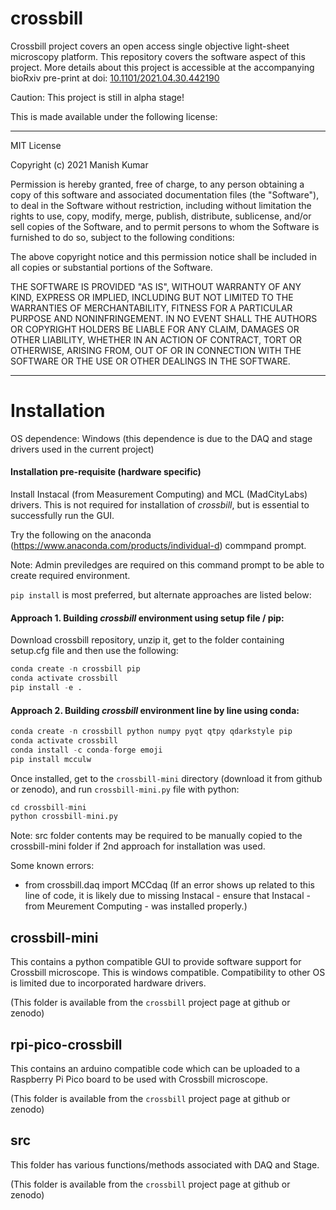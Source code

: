 # crossbill
Crossbill project covers an open access single objective light-sheet microscopy platform. 
This repository covers the software aspect of this project. More details about this project is accessible at the accompanying bioRxiv pre-print at doi: [10.1101/2021.04.30.442190](https://www.biorxiv.org/content/10.1101/2021.04.30.442190v1.full)

Caution: This project is still in alpha stage!

This is made available under the following license:
____________________________
MIT License

Copyright (c) 2021 Manish Kumar

Permission is hereby granted, free of charge, to any person obtaining a copy
of this software and associated documentation files (the "Software"), to deal
in the Software without restriction, including without limitation the rights
to use, copy, modify, merge, publish, distribute, sublicense, and/or sell
copies of the Software, and to permit persons to whom the Software is
furnished to do so, subject to the following conditions:

The above copyright notice and this permission notice shall be included in all
copies or substantial portions of the Software.

THE SOFTWARE IS PROVIDED "AS IS", WITHOUT WARRANTY OF ANY KIND, EXPRESS OR
IMPLIED, INCLUDING BUT NOT LIMITED TO THE WARRANTIES OF MERCHANTABILITY,
FITNESS FOR A PARTICULAR PURPOSE AND NONINFRINGEMENT. IN NO EVENT SHALL THE
AUTHORS OR COPYRIGHT HOLDERS BE LIABLE FOR ANY CLAIM, DAMAGES OR OTHER
LIABILITY, WHETHER IN AN ACTION OF CONTRACT, TORT OR OTHERWISE, ARISING FROM,
OUT OF OR IN CONNECTION WITH THE SOFTWARE OR THE USE OR OTHER DEALINGS IN THE
SOFTWARE.
____________________________

# Installation

OS dependence: Windows
(this dependence is due to the DAQ and stage drivers used in the current project)

#### Installation pre-requisite (hardware specific)
Install Instacal (from Measurement Computing) and MCL (MadCityLabs) drivers. This is not required for installation of *crossbill*, but is essential to successfully run the GUI. 

Try the following on the anaconda (https://www.anaconda.com/products/individual-d) commpand prompt. 

Note: Admin previledges are required on this command prompt to be able to create required environment.

`pip install` is most preferred, but alternate approaches are listed below:

#### Approach 1. Building *crossbill* environment using setup file / pip:  

  Download crossbill repository, unzip it, get to the folder containing setup.cfg file and then use the following:
  
  ```python
  conda create -n crossbill pip
  conda activate crossbill
  pip install -e . 
  ```

#### Approach 2. Building *crossbill* environment line by line using conda:

  ```python
  conda create -n crossbill python numpy pyqt qtpy qdarkstyle pip
  conda activate crossbill
  conda install -c conda-forge emoji
  pip install mcculw 
  ```

Once installed, get to the `crossbill-mini` directory (download it from github or zenodo), and run `crossbill-mini.py` file with python:

```python
cd crossbill-mini
python crossbill-mini.py
```
Note: src folder contents may be required to be manually copied to the crossbill-mini folder if 2nd approach for installation was used. 

Some known errors:
- from crossbill.daq import MCCdaq
(If an error shows up related to this line of code, it is likely due to missing Instacal - ensure that Instacal - from Meurement Computing - was installed properly.)

## crossbill-mini
This contains a python compatible GUI to provide software support for Crossbill microscope.
This is windows compatible. Compatibility to other OS is limited due to incorporated hardware drivers.

(This folder is available from the `crossbill` project page at github or zenodo)

## rpi-pico-crossbill
This contains an arduino compatible code which can be uploaded to a Raspberry Pi Pico board to be used with Crossbill microscope.

(This folder is available from the `crossbill` project page at github or zenodo)

## src
This folder has various functions/methods associated with DAQ and Stage.

(This folder is available from the `crossbill` project page at github or zenodo)
